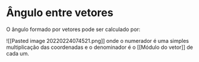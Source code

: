 # Ângulo entre vetores

O ângulo formado por vetores pode ser calculado por:

![[Pasted image 20220224074521.png]]
onde o numerador é uma simples multiplicação das coordenadas e o denominador é o [[Módulo do vetor]] de cada um.
